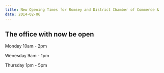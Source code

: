 ```yaml
---
title: New Opening Times for Romsey and District Chamber of Commerce & Industry
date: 2014-02-06
---
```

## The office with now be open

Monday 10am - 2pm

Wenesday 9am - 1pm

Thursday 1pm - 5pm

